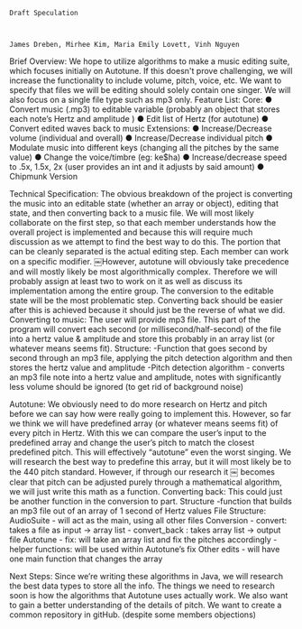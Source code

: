 <code>Draft Speculation

James Dreben, Mirhee Kim, Maria Emily Lovett, Vinh Nguyen
</code></pre>

<p>Brief Overview:
We hope to utilize algorithms to make a music editing suite, which focuses initially on Autotune. If this doesn't prove challenging, we will increase the functionality to include volume, pitch, voice, etc. We want to specify that files we will be editing should solely contain one singer. We will also focus on a single file type such as mp3 only.
Feature List:
Core:
● Convert music (.mp3) to editable variable (probably an object
that stores each note’s Hertz and amplitude )
● Edit list of Hertz (for autotune)
● Convert edited waves back to music
Extensions:
● Increase/Decrease volume (individual and overall)
● Increase/Decrease individual pitch
● Modulate music into different keys (changing all the pitches by
the same value)
● Change the voice/timbre (eg: ke$ha)
● Increase/decrease speed to .5x, 1.5x, 2x (user provides an int
and it adjusts by said amount)
● Chipmunk Version</p>

<p>Technical Specification:
The obvious breakdown of the project is converting the music into an editable state (whether an array or object), editing that state, and then converting back to a music file. We will most likely collaborate on the first step, so that each member understands how the overall project is implemented and because this will require much discussion as we attempt to find the best way to do this. The portion that can be cleanly separated is the actual editing step. Each member can work on a specific modifier.
￼However, autotune will obviously take precedence and will mostly likely be most algorithmically complex. Therefore we will probably assign at least two to work on it as well as discuss its implementation among the entire group. The conversion to the editable state will be the most problematic step. Converting back should be easier after this is achieved because it should just be the reverse of what we did.
Converting to music: The user will provide mp3 file. This part of the program will convert each second (or millisecond/half-second) of the file into a hertz value &amp; amplitude and store this probably in an array list (or whatever means seems fit).
Structure:
-Function that goes second by second through an mp3 file, applying the pitch detection algorithm and then stores the hertz value and amplitude
-Pitch detection algorithm - converts an mp3 file note into a hertz value and amplitude, notes with significantly less volume should be ignored (to get rid of background noise)</p>

<p>Autotune: We obviously need to do more research on Hertz and pitch before we can say how were really going to implement this. However, so far we think we will have predefined array (or whatever means seems fit) of every pitch in Hertz. With this we can compare the user’s input to the predefined array and change the user’s pitch to match the closest predefined pitch. This will effectively “autotune” even the worst singing. We will research the best way to predefine this array, but it will most likely be to the 440 pitch standard. However, if through our research it
￼
becomes clear that pitch can be adjusted purely through a mathematical algorithm, we will just write this math as a function.
Converting back: This could just be another function in the conversion to
part.
Structure
-function that builds an mp3 file out of an array of 1 second of Hertz values
File Structure:
AudioSuite - will act as the main, using all other files
Conversion - convert: takes a file as input -> array list
- convert_back : takes array list -> output file
Autotune - fix: will take an array list and fix the pitches accordingly - helper functions: will be used within Autotune’s fix
Other edits - will have one main function that changes the array</p>

<p>Next Steps:
Since we’re writing these algorithms in Java, we will research the best data types to store all the info.
The things we need to research soon is how the algorithms that Autotune uses actually work. We also want to gain a better understanding of the details of pitch.
We want to create a common repository in gitHub. (despite some members objections)</p>